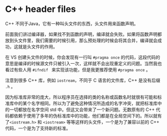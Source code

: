 # C++  header files

C++ 不同于Java，它有一种叫头文件的东西，头文件用来函数声明。

前面我们讲过编译器，如果找不到函数的声明，编译就会失败。如果将函数声明都放到头文件里，我们需要的时候引用，那么预处理的时候会将其合并，编译就会成功，这就是头文件的作用。 

在 VS 创建头文件的时候，你会发现有一行叫 `#pragma once` 的代码，这段代码的意思是编译的时候源文件只被引入一次，这样就不会出现重定义的问题。当然我也看过有些人用 `#ifndif ` 来实现该功能，但是我更推荐使用 `#pragma once` 。

注意到很多 C++ 库，例如 `iostream`，不同于 C 语言的文件库，C++ 是没有后缀 `.h` 。

因为标准库非常的庞大，所以程序员在选择的类的名称或函数名时就很有可能和标准库中的某个名字相同。所以为了避免这种情况所造成的名字冲突，就把标准库中的一切都放在名字空间 std 中。但这又会带来了一个新问题。无数原有的 C++ 代码都依赖于使用了多年的伪标准库中的功能，他们都是在全局空间下的。所以就有了`<iostream.h>` 和 `<iostream>` 等等这样的头文件，一个是为了兼容以前的 C++ 代码，一个是为了支持新的标准。